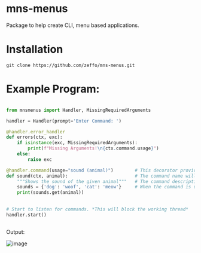 # mns-menus
Package to help create CLI, menu based applications. 

# Installation
`git clone https://github.com/zeffo/mns-menus.git`

# Example Program:

```py

from mnsmenus import Handler, MissingRequiredArguments

handler = Handler(prompt='Enter Command: ')

@handler.error_handler
def errors(ctx, exc):
    if isinstance(exc, MissingRequiredArguments):
        print(f"Missing Arguments!\n{ctx.command.usage}")
    else:
        raise exc

@handler.command(usage="sound (animal)")        # This decorator provides core functionality for creating CLI commands. You must specify the usage.
def sound(ctx, animal):                         # The command name will be taken from the function name.
    """Shows the sound of the given animal"""   # The command description will be obtained from the docstring.
    sounds = {'dog': 'woof', 'cat': 'meow'}     # When the command is used in the command line, this function will be called.
    print(sounds.get(animal))
    
    
# Start to listen for commands. *This will block the working thread*
handler.start()
    
```
Output:

![image](https://media.discordapp.net/attachments/734363926208184320/852818765384384512/unknown.png)
